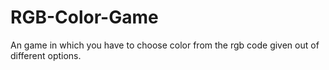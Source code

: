 # RGB-Color-Game
An game in which you have to choose color from the rgb code given out of different options.
